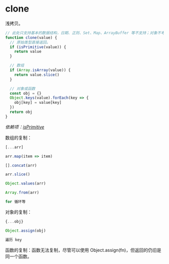 # clone

浅拷贝。

```js
// 此处只支持基本的数据结构，日期、正则、Set、Map、ArrayBuffer 等不支持；对象不考虑原型，只复制可枚举的属性。
function clone(value) {
  // 原始类型直接返回。
  if (isPrimitive(value)) {
    return value
  }

  // 数组
  if (Array.isArray(value)) {
    return value.slice()
  }

  // 对象或函数
  const obj = {}
  Object.keys(value).forEach(key => {
    obj[key] = value[key]
  })
  return obj
}
```

*依赖项：[isPrimitive](手写系列/is-primitive)*

数组的复制：

```js
[...arr]

arr.map(item => item)

[].concat(arr)

arr.slice()

Object.values(arr)

Array.from(arr)

for 循环等

```

对象的复制：

```js
{...obj}

Object.assign(obj)

遍历 key

```

函数的复制：函数无法复制，尽管可以使用 Object.assign(fn)，但返回的仍旧是同一个函数。